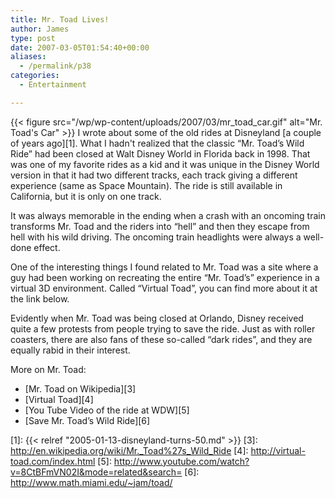 ```yaml
---
title: Mr. Toad Lives!
author: James
type: post
date: 2007-03-05T01:54:40+00:00
aliases:
  - /permalink/p38
categories:
  - Entertainment

---
```

{{< figure src="/wp/wp-content/uploads/2007/03/mr_toad_car.gif" alt="Mr. Toad's Car" >}}
I wrote about some of the old rides at Disneyland [a couple of years ago][1]. What I hadn't realized that the classic &#8220;Mr. Toad&#8217;s Wild Ride&#8221; had been closed at Walt Disney World in Florida back in 1998. That was one of my favorite rides as a kid and it was unique in the Disney World version in that it had two different tracks, each track giving a different experience (same as Space Mountain). The ride is still available in California, but it is only on one track.

It was always memorable in the ending when a crash with an oncoming train transforms Mr. Toad and the riders into &#8220;hell&#8221; and then they escape from hell with his wild driving. The oncoming train headlights were always a well-done effect.

One of the interesting things I found related to Mr. Toad was a site where a guy had been working on recreating the entire &#8220;Mr. Toad&#8217;s&#8221; experience in a virtual 3D environment. Called &#8220;Virtual Toad&#8221;, you can find more about it at the link below.

Evidently when Mr. Toad was being closed at Orlando, Disney received quite a few protests from people trying to save the ride. Just as with roller coasters, there are also fans of these so-called &#8220;dark rides&#8221;, and they are equally rabid in their interest.

More on Mr. Toad:

* [Mr. Toad on Wikipedia][3]
* [Virtual Toad][4]
* [You Tube Video of the ride at WDW][5]
* [Save Mr. Toad&#8217;s Wild Ride][6]

 [1]: {{< relref "2005-01-13-disneyland-turns-50.md" >}}
 [3]: http://en.wikipedia.org/wiki/Mr._Toad%27s_Wild_Ride
 [4]: http://virtual-toad.com/index.html
 [5]: http://www.youtube.com/watch?v=8CtBFmVN02I&mode=related&search=
 [6]: http://www.math.miami.edu/~jam/toad/
